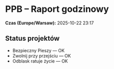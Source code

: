 # PPB – Raport godzinowy
**Czas (Europe/Warsaw):** 2025-10-22 23:17

## Status projektów
- Bezpieczny Pieszy — OK
- Zwolnij przy przejściu — OK
- Odblask ratuje życie — OK

